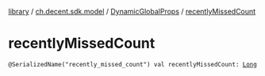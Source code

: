 [library](../../index.md) / [ch.decent.sdk.model](../index.md) / [DynamicGlobalProps](index.md) / [recentlyMissedCount](./recently-missed-count.md)

# recentlyMissedCount

`@SerializedName("recently_missed_count") val recentlyMissedCount: `[`Long`](https://kotlinlang.org/api/latest/jvm/stdlib/kotlin/-long/index.html)